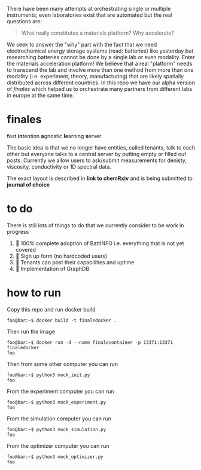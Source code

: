There have been many attempts at orchestrating single or multiple instruments; even laboratories exist that are automated but the real questions are: 

> What really constitutes a materials platform?
> Why accelerate?

We seek to answer the "why" part with the fact that we need electrochemical energy storage systems (read: batteries) like yesterday but researching batteries cannot be done by a single lab or even modality. Enter the materials acceleration platform! We believe that a real "platform" needs to transcend the lab and involve more than one method from more than one modality (i.e. experiment, theory, manufacturing) that are likely spatially distributed across different countries. In this repo we have our alpha version of *finales* which helped us to orchestrate many partners from different labs in europe at the same time.

# finales
**f**ast **in**tention **a**gnostic **le**arning **s**erver

The basic idea is that we no longer have entities, called tenants, talk to each other but everyone talks to a central server by putting empty or filled out posts. Currently we allow users to ask/submit measurements for denisty, viscosity, conductivity or 1D spectral data.

The exact layout is described in **link to chemRxiv** and is being submitted to **journal of choice**

# to do

There is still lots of things to do that we currently consider to be work in progress

1. :no_entry_sign: 100% complete adoption of BattINFO i.e. everything that is not yet covered
2. :no_entry_sign: Sign up form (no hardcoded users)
3. :no_entry_sign: Tenants can post their capabilities and uptime
4. :no_entry_sign: Implementation of GraphDB

# how to run
Copy this repo and run docker build
```console
foo@bar:~$ docker build -t finaledocker .
```
Then run the image
```console
foo@bar:~$ docker run -d --name finalecontainer -p 13371:13371 finaledocker
foo
```

Then from some other computer you can run

```console
foo@bar:~$ python3 mock_init.py
foo
```

From the experiment computer you can run

```console
foo@bar:~$ python3 mock_experiment.py
foo
```

From the simulation computer you can run

```console
foo@bar:~$ python3 mock_simulation.py
foo
```

From the optimizer computer you can run

```console
foo@bar:~$ python3 mock_optimizer.py
foo
```
